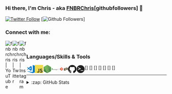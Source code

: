 ### Hi there, I'm Chris - aka [FNBRChris][twitter][githubfollowers] 👋

[![Twitter Follow](https://img.shields.io/twitter/follow/fnbrchris?color=1DA1F2&logo=twitter&style=for-the-badge)](https://twitter.com/intent/follow?original_referer=https%3A%2F%2Fgithub.com%2Ffnbrchris&screen_name=fnbrchris)
[![Github Followers](https://img.shields.io/github/followers/christianmods?style=for-the-badge)]

### Connect with me:

[<img align="left" alt="fnbrchris | YouTube" width="22px" src="https://cdn.jsdelivr.net/npm/simple-icons@v3/icons/youtube.svg" />][youtube]
[<img align="left" alt="fnbrchris | Twitter" width="22px" src="https://cdn.jsdelivr.net/npm/simple-icons@v3/icons/twitter.svg" />][twitter]
[<img align="left" alt="fnbrchris | Instagram" width="22px" src="https://cdn.jsdelivr.net/npm/simple-icons@v3/icons/instagram.svg" />][instagram]

<br />

### Languages/Skills & Tools

[<img align="left" alt="Visual Studio Code" width="26px" src="https://raw.githubusercontent.com/github/explore/80688e429a7d4ef2fca1e82350fe8e3517d3494d/topics/visual-studio-code/visual-studio-code.png" />]
[<img align="left" alt="JavaScript" width="26px" src="https://raw.githubusercontent.com/github/explore/80688e429a7d4ef2fca1e82350fe8e3517d3494d/topics/javascript/javascript.png" />]
[<img align="left" alt="Node.js" width="26px" src="https://raw.githubusercontent.com/github/explore/80688e429a7d4ef2fca1e82350fe8e3517d3494d/topics/nodejs/nodejs.png" />]
[<img align="left" alt="MongoDB" width="26px" src="https://raw.githubusercontent.com/github/explore/80688e429a7d4ef2fca1e82350fe8e3517d3494d/topics/mongodb/mongodb.png" />]
[<img align="left" alt="Git" width="26px" src="https://raw.githubusercontent.com/github/explore/80688e429a7d4ef2fca1e82350fe8e3517d3494d/topics/git/git.png" />]
[<img align="left" alt="GitHub" width="26px" src="https://raw.githubusercontent.com/github/explore/78df643247d429f6cc873026c0622819ad797942/topics/github/github.png" />]
[<img align="left" alt="Terminal" width="26px" src="https://raw.githubusercontent.com/github/explore/80688e429a7d4ef2fca1e82350fe8e3517d3494d/topics/terminal/terminal.png" />]


-------------

</details>

<details>
  <summary>:zap: GitHub Stats</summary>

  <img align="left" alt="FNBRChris's GitHub Stats" src="https://github-readme-stats.codestackr.vercel.app/api?username=ChristianMods&show_icons=true&hide_border=false" />

</details>

[twitter]: https://twitter.com/FNBRChris
[youtube]: https://www.youtube.com/channel/UCQN98SpTlpx5KMoHp5t1eyw
[instagram]: https://instagram.com/fnbrchris

